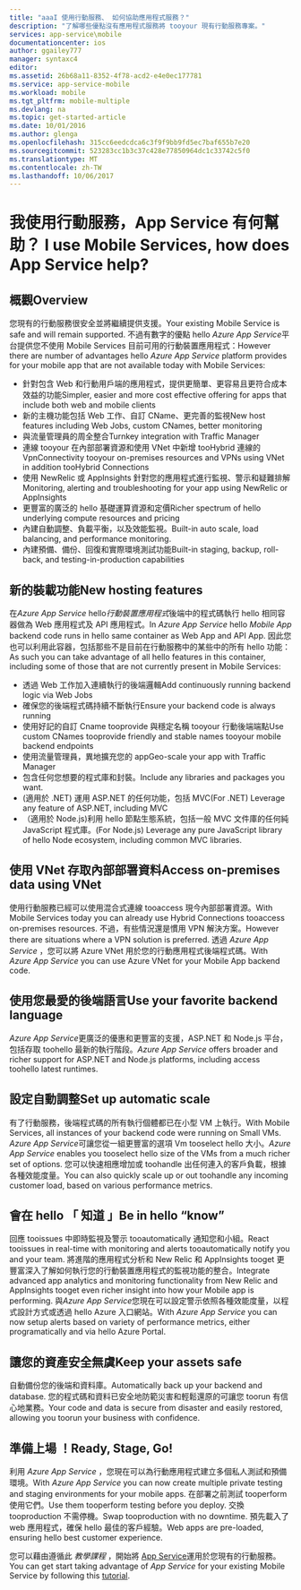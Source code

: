 ```yaml
---
title: "aaaI 使用行動服務、 如何協助應用程式服務？"
description: "了解哪些優點沒有應用程式服務將 tooyour 現有行動服務專案。"
services: app-service\mobile
documentationcenter: ios
author: ggailey777
manager: syntaxc4
editor: 
ms.assetid: 26b68a11-8352-4f78-acd2-e4e0ec177781
ms.service: app-service-mobile
ms.workload: mobile
ms.tgt_pltfrm: mobile-multiple
ms.devlang: na
ms.topic: get-started-article
ms.date: 10/01/2016
ms.author: glenga
ms.openlocfilehash: 315cc6eedcdca6c3f9f9bb9fd5ec7baf655b7e20
ms.sourcegitcommit: 523283cc1b3c37c428e77850964dc1c33742c5f0
ms.translationtype: MT
ms.contentlocale: zh-TW
ms.lasthandoff: 10/06/2017
---
```

# <span data-ttu-id="bc5cc-103"><a name="getting-started"> </a>我使用行動服務，App Service 有何幫助？</span><span class="sxs-lookup"><span data-stu-id="bc5cc-103"><a name="getting-started"> </a>I use Mobile Services, how does App Service help?</span></span>
## <a name="overview"></a><span data-ttu-id="bc5cc-104">概觀</span><span class="sxs-lookup"><span data-stu-id="bc5cc-104">Overview</span></span>
<span data-ttu-id="bc5cc-105">您現有的行動服務很安全並將繼續提供支援。</span><span class="sxs-lookup"><span data-stu-id="bc5cc-105">Your existing Mobile Service is safe and will remain supported.</span></span> <span data-ttu-id="bc5cc-106">不過有數字的優點 hello *Azure App Service*平台提供您不使用 Mobile Services 目前可用的行動裝置應用程式：</span><span class="sxs-lookup"><span data-stu-id="bc5cc-106">However there are number of advantages hello *Azure App Service* platform provides for your mobile app that are not available today with Mobile Services:</span></span>

* <span data-ttu-id="bc5cc-107">針對包含 Web 和行動用戶端的應用程式，提供更簡單、更容易且更符合成本效益的功能</span><span class="sxs-lookup"><span data-stu-id="bc5cc-107">Simpler, easier and more cost effective offering for apps that include both web and mobile clients</span></span>
* <span data-ttu-id="bc5cc-108">新的主機功能包括 Web 工作、自訂 CName、更完善的監視</span><span class="sxs-lookup"><span data-stu-id="bc5cc-108">New host features including Web Jobs, custom CNames, better monitoring</span></span>
* <span data-ttu-id="bc5cc-109">與流量管理員的周全整合</span><span class="sxs-lookup"><span data-stu-id="bc5cc-109">Turnkey integration with Traffic Manager</span></span>
* <span data-ttu-id="bc5cc-110">連線 tooyour 在內部部署資源和使用 VNet 中新增 tooHybrid 連線的 Vpn</span><span class="sxs-lookup"><span data-stu-id="bc5cc-110">Connectivity tooyour on-premises resources and VPNs using VNet in addition tooHybrid Connections</span></span>
* <span data-ttu-id="bc5cc-111">使用 NewRelic 或 AppInsights 針對您的應用程式進行監視、警示和疑難排解</span><span class="sxs-lookup"><span data-stu-id="bc5cc-111">Monitoring, alerting and  troubleshooting for your app using NewRelic or AppInsights</span></span>
* <span data-ttu-id="bc5cc-112">更豐富的廣泛的 hello 基礎運算資源和定價</span><span class="sxs-lookup"><span data-stu-id="bc5cc-112">Richer spectrum of hello underlying compute resources and pricing</span></span>
* <span data-ttu-id="bc5cc-113">內建自動調整、負載平衡，以及效能監視。</span><span class="sxs-lookup"><span data-stu-id="bc5cc-113">Built-in auto scale, load balancing, and performance monitoring.</span></span>
* <span data-ttu-id="bc5cc-114">內建預備、備份、回復和實際環境測試功能</span><span class="sxs-lookup"><span data-stu-id="bc5cc-114">Built-in staging, backup, roll-back, and testing-in-production capabilities</span></span>

## <a name="new-hosting-features"></a><span data-ttu-id="bc5cc-115">新的裝載功能</span><span class="sxs-lookup"><span data-stu-id="bc5cc-115">New hosting features</span></span>
<span data-ttu-id="bc5cc-116">在*Azure App Service* hello*行動裝置應用程式*後端中的程式碼執行 hello 相同容器做為 Web 應用程式及 API 應用程式。</span><span class="sxs-lookup"><span data-stu-id="bc5cc-116">In *Azure App Service* hello *Mobile App* backend code runs in hello same container as Web App and API App.</span></span> <span data-ttu-id="bc5cc-117">因此您也可以利用此容器，包括那些不是目前在行動服務中的某些中的所有 hello 功能：</span><span class="sxs-lookup"><span data-stu-id="bc5cc-117">As such you can take advantage of all hello features in this container, including some of those that are not currently present in Mobile Services:</span></span>

* <span data-ttu-id="bc5cc-118">透過 Web 工作加入連續執行的後端邏輯</span><span class="sxs-lookup"><span data-stu-id="bc5cc-118">Add continuously running backend logic via Web Jobs</span></span>
* <span data-ttu-id="bc5cc-119">確保您的後端程式碼持續不斷執行</span><span class="sxs-lookup"><span data-stu-id="bc5cc-119">Ensure your backend code is always running</span></span>
* <span data-ttu-id="bc5cc-120">使用好記的自訂 Cname tooprovide 與穩定名稱 tooyour 行動後端端點</span><span class="sxs-lookup"><span data-stu-id="bc5cc-120">Use custom CNames tooprovide friendly and stable names tooyour mobile backend endpoints</span></span>
* <span data-ttu-id="bc5cc-121">使用流量管理員，異地擴充您的 app</span><span class="sxs-lookup"><span data-stu-id="bc5cc-121">Geo-scale your app with Traffic Manager</span></span>
* <span data-ttu-id="bc5cc-122">包含任何您想要的程式庫和封裝。</span><span class="sxs-lookup"><span data-stu-id="bc5cc-122">Include any libraries and packages you want.</span></span>
* <span data-ttu-id="bc5cc-123">(適用於 .NET) 運用 ASP.NET 的任何功能，包括 MVC</span><span class="sxs-lookup"><span data-stu-id="bc5cc-123">(For .NET) Leverage any feature of ASP.NET, including MVC</span></span>
* <span data-ttu-id="bc5cc-124">（適用於 Node.js)利用 hello 節點生態系統，包括一般 MVC 文件庫的任何純 JavaScript 程式庫。</span><span class="sxs-lookup"><span data-stu-id="bc5cc-124">(For Node.js) Leverage any pure JavaScript library of hello Node ecosystem, including common MVC libraries.</span></span>

## <a name="access-on-premises-data-using-vnet"></a><span data-ttu-id="bc5cc-125">使用 VNet 存取內部部署資料</span><span class="sxs-lookup"><span data-stu-id="bc5cc-125">Access on-premises data using VNet</span></span>
<span data-ttu-id="bc5cc-126">使用行動服務已經可以使用混合式連線 tooaccess 現今內部部署資源。</span><span class="sxs-lookup"><span data-stu-id="bc5cc-126">With Mobile Services today you can already use Hybrid Connections tooaccess on-premises resources.</span></span> <span data-ttu-id="bc5cc-127">不過，有些情況還是慣用 VPN 解決方案。</span><span class="sxs-lookup"><span data-stu-id="bc5cc-127">However there are situations where a VPN solution is preferred.</span></span> <span data-ttu-id="bc5cc-128">透過 *Azure App Service* ，您可以將 Azure VNet 用於您的行動應用程式後端程式碼。</span><span class="sxs-lookup"><span data-stu-id="bc5cc-128">With *Azure App Service* you can use Azure VNet for your Mobile App backend code.</span></span>

## <a name="use-your-favorite-backend-language"></a><span data-ttu-id="bc5cc-129">使用您最愛的後端語言</span><span class="sxs-lookup"><span data-stu-id="bc5cc-129">Use your favorite backend language</span></span>
<span data-ttu-id="bc5cc-130">*Azure App Service*更廣泛的優惠和更豐富的支援，ASP.NET 和 Node.js 平台，包括存取 toohello 最新的執行階段。</span><span class="sxs-lookup"><span data-stu-id="bc5cc-130">*Azure App Service* offers broader and richer support for ASP.NET and Node.js platforms, including access toohello latest runtimes.</span></span>

## <a name="set-up-automatic-scale"></a><span data-ttu-id="bc5cc-131">設定自動調整</span><span class="sxs-lookup"><span data-stu-id="bc5cc-131">Set up automatic scale</span></span>
<span data-ttu-id="bc5cc-132">有了行動服務，後端程式碼的所有執行個體都已在小型 VM 上執行。</span><span class="sxs-lookup"><span data-stu-id="bc5cc-132">With Mobile Services, all instances of your backend code were running on Small VMs.</span></span> <span data-ttu-id="bc5cc-133">*Azure App Service*可讓您從一組更豐富的選項 Vm tooselect hello 大小。</span><span class="sxs-lookup"><span data-stu-id="bc5cc-133">*Azure App Service* enables you tooselect hello size of the VMs from a much richer set of options.</span></span> <span data-ttu-id="bc5cc-134">您可以快速相應增加或 toohandle 出任何連入的客戶負載，根據各種效能度量。</span><span class="sxs-lookup"><span data-stu-id="bc5cc-134">You can also  quickly scale up or out toohandle any incoming customer load, based on various performance metrics.</span></span>

## <a name="be-in-hello-know"></a><span data-ttu-id="bc5cc-135">會在 hello 「 知道 」</span><span class="sxs-lookup"><span data-stu-id="bc5cc-135">Be in hello “know”</span></span>
<span data-ttu-id="bc5cc-136">回應 tooissues 中即時監視及警示 tooautomatically 通知您和小組。</span><span class="sxs-lookup"><span data-stu-id="bc5cc-136">React tooissues in real-time with monitoring and alerts tooautomatically notify you and your team.</span></span> <span data-ttu-id="bc5cc-137">將進階的應用程式分析和 New Relic 和 AppInsights tooget 更豐富深入了解如何執行您的行動裝置應用程式的監視功能的整合。</span><span class="sxs-lookup"><span data-stu-id="bc5cc-137">Integrate advanced app analytics and monitoring functionality from New Relic and AppInsights tooget even richer insight into how your Mobile app is performing.</span></span> <span data-ttu-id="bc5cc-138">與*Azure App Service*您現在可以設定警示依照各種效能度量，以程式設計方式或透過 hello Azure 入口網站。</span><span class="sxs-lookup"><span data-stu-id="bc5cc-138">With *Azure App Service* you can now setup alerts based on variety of performance metrics, either programatically and via hello Azure Portal.</span></span>

## <a name="keep-your-assets-safe"></a><span data-ttu-id="bc5cc-139">讓您的資產安全無虞</span><span class="sxs-lookup"><span data-stu-id="bc5cc-139">Keep your assets safe</span></span>
<span data-ttu-id="bc5cc-140">自動備份您的後端和資料庫。</span><span class="sxs-lookup"><span data-stu-id="bc5cc-140">Automatically back up your backend and database.</span></span> <span data-ttu-id="bc5cc-141">您的程式碼和資料已安全地防範災害和輕鬆還原的可讓您 toorun 有信心地業務。</span><span class="sxs-lookup"><span data-stu-id="bc5cc-141">Your code and data is secure from disaster and easily restored, allowing you toorun your business with confidence.</span></span>

## <a name="ready-stage-go"></a><span data-ttu-id="bc5cc-142">準備上場 ！</span><span class="sxs-lookup"><span data-stu-id="bc5cc-142">Ready, Stage, Go!</span></span>
<span data-ttu-id="bc5cc-143">利用 *Azure App Service* ，您現在可以為行動應用程式建立多個私人測試和預備環境。</span><span class="sxs-lookup"><span data-stu-id="bc5cc-143">With *Azure App Service* you can now create multiple private testing and staging environments for your mobile apps.</span></span> <span data-ttu-id="bc5cc-144">在部署之前測試 tooperform 使用它們。</span><span class="sxs-lookup"><span data-stu-id="bc5cc-144">Use them tooperform testing before you deploy.</span></span> <span data-ttu-id="bc5cc-145">交換 tooproduction 不需停機。</span><span class="sxs-lookup"><span data-stu-id="bc5cc-145">Swap tooproduction with no downtime.</span></span> <span data-ttu-id="bc5cc-146">預先載入了 web 應用程式，確保 hello 最佳的客戶經驗。</span><span class="sxs-lookup"><span data-stu-id="bc5cc-146">Web apps are pre-loaded, ensuring hello best customer experience.</span></span>

<span data-ttu-id="bc5cc-147">您可以藉由遵循此 *教學課程* ，開始將 [App Service](app-service-mobile-migrating-from-mobile-services.md)運用於您現有的行動服務。</span><span class="sxs-lookup"><span data-stu-id="bc5cc-147">You can get start taking advantage of *App Service* for your existing Mobile Service by following this [tutorial](app-service-mobile-migrating-from-mobile-services.md).</span></span>
